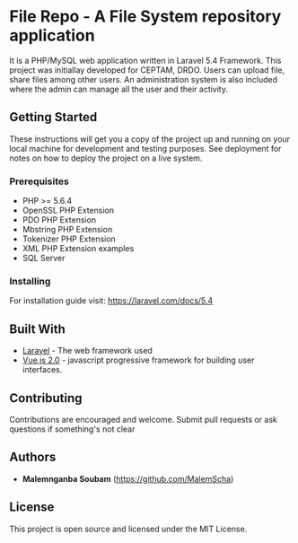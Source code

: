 # File Repo - A File System repository application

It is a PHP/MySQL web application written in Laravel 5.4 Framework.
This project was initiallay developed for CEPTAM, DRDO.
Users can upload file, share files among other users.
An administration system is also included where the admin can manage all the user and their activity.

## Getting Started

These instructions will get you a copy of the project up and running on your local machine for development and testing purposes. See deployment for notes on how to deploy the project on a live system.

### Prerequisites

* PHP >= 5.6.4
* OpenSSL PHP Extension
* PDO PHP Extension
* Mbstring PHP Extension
* Tokenizer PHP Extension
* XML PHP Extension examples
* SQL Server

### Installing

For installation guide visit: https://laravel.com/docs/5.4



## Built With

* [Laravel](https://laravel.com/docs/5.4) - The web framework used
* [Vue.js 2.0](https://vuejs.org/v2/guide/) - javascript progressive framework for building user interfaces. 

## Contributing

Contributions are encouraged and welcome. Submit pull requests or ask questions if something's not clear


## Authors

* **Malemnganba Soubam** (https://github.com/MalemScha)


## License

This project is open source and licensed under the MIT License.

